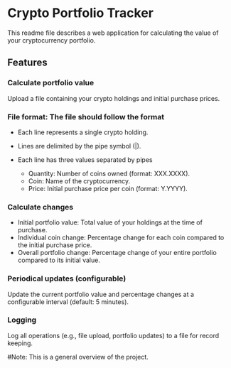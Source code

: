 # Crypto Portfolio Tracker
This readme file describes a web application for calculating the value of your cryptocurrency portfolio.

## Features

### Calculate portfolio value
Upload a file containing your crypto holdings and initial purchase prices.
### File format: The file should follow the format
* Each line represents a single crypto holding.
* Lines are delimited by the pipe symbol (|).
* Each line has three values separated by pipes
  
  * Quantity: Number of coins owned (format: XXX.XXXX).
  * Coin: Name of the cryptocurrency.
  * Price: Initial purchase price per coin (format: Y.YYYY).
### Calculate changes
* Initial portfolio value: Total value of your holdings at the time of purchase.
* Individual coin change: Percentage change for each coin compared to the initial purchase price.
* Overall portfolio change: Percentage change of your entire portfolio compared to its initial value.
### Periodical updates (configurable)
Update the current portfolio value and percentage changes at a configurable interval (default: 5 minutes).
### Logging 
Log all operations (e.g., file upload, portfolio updates) to a file for record keeping.

#Note: This is a general overview of the project. 
